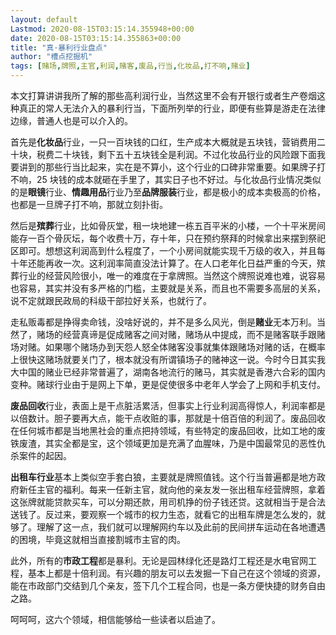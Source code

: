```yaml
---
layout: default
Lastmod: 2020-08-15T03:15:14.355948+00:00
date: 2020-08-15T03:15:14.355863+00:00
title: "真·暴利行业盘点"
author: "槽点挖掘机"
tags: [赌场,牌照,主官,利润,赌客,废品,行当,化妆品,打不响,赌业]
---
```


本文打算讲讲我所了解的那些高利润行业，当然这里不会有开银行或者生产卷烟这种真正的常人无法介入的暴利行当，下面所列举的行业，即便有些算是游走在法律边缘，普通人也是可以介入的。

首先是**化妆品**行业，一只一百块钱的口红，生产成本大概就是五块钱，营销费用二十块，税费二十块钱，剩下五十五块钱全是利润。不过化妆品行业的风险跟下面我要讲到的那些行当比起来，实在是不算小，这个行业的口碑非常重要。如果牌子打不响，25 块钱的成本就砸在手里了，其实日子也不好过。与化妆品行业情况类似的是**眼镜**行业、**情趣用品**行业乃至**品牌服装**行业，都是极小的成本卖极高的价格，也都是一旦牌子打不响，那就立刻扑街。

然后是**殡葬**行业，比如骨灰堂，租一块地建一栋五百平米的小楼，一个十平米房间能存一百个骨灰坛，每个收费十万，存十年，只在预约祭拜的时候拿出来摆到祭祀区即可。想想这利润高到什么程度了，一个小房间就能实现千万级的收入，并且每十年还能再收一次。这利润率简直没法计算了。在人口老年化日益严重的今天，殡葬行业的经营风险很小，唯一的难度在于拿牌照。当然这个牌照说难也难，说容易也容易，其实并没有多严格的门槛，主要就是关系，而且也不需要多高层的关系，说不定就跟民政局的科级干部拉好关系，也就行了。

走私贩毒都是挣得卖命钱，没啥好说的，并不是多么风光，倒是**赌业**无本万利。当然了，赌场的经营真谛是促成赌客之间对赌，赌场从中提成，而不是赌客联手跟赌场对赌。如果哪个赌场办到天怨人怒全体赌客没事就集体跟赌场对赌的话，在概率上很快这赌场就要关门了，根本就没有所谓镇场子的赌神这一说。今时今日其实我大中国的赌业已经非常普遍了，湖南各地流行的赌马，其实就是香港六合彩的国内变种。赌球行业由于是网上下单，更是促使很多中老年人学会了上网和手机支付。

**废品回收**行业，表面上是干点脏活累活，但事实上行业利润高得惊人，利润率都是以倍数计。胆子要再大点，能干点收赃的事，那就是十倍百倍的利润了。废品回收在任何城市都是当地黑社会的重点把持领域，有些特定的废品回收，比如工地的废铁废渣，其实全都是宝，这个领域更加是充满了血腥味，乃是中国最常见的恶性仇杀案件的起因。

**出租车行业**基本上类似空手套白狼，主要就是牌照值钱。这个行当普遍都是地方政府新任主官的福利。每来一任新主官，就向他的亲友发一张出租车经营牌照，拿着这张牌就能贷款买车，可以分期还款，用司机挣的份子钱还贷。这就相当于是合法送钱了。反过来，要观察一个城市的权力生态，就看它的出租车牌是怎么发的，就够了。理解了这一点，我们就可以理解网约车以及此前的民间拼车运动在各地遭遇的困境，毕竟这就相当直接割城市主官的肉。

此外，所有的**市政工程**都是暴利。无论是园林绿化还是路灯工程还是水电官网工程，基本上都是十倍利润。有兴趣的朋友可以去发掘一下自己在这个领域的资源，能在市政部门交结到几个亲友，签下几个工程合同，也是一条方便快捷的财务自由之路。

呵呵呵，这六个领域，相信能够给一些读者以启迪了。
